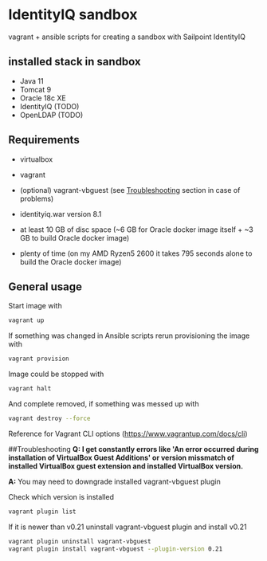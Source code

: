 # IdentityIQ sandbox
vagrant + ansible scripts for creating a sandbox with Sailpoint IdentityIQ

## installed stack in sandbox
- Java 11
- Tomcat 9
- Oracle 18c XE
- IdentityIQ (TODO)
- OpenLDAP (TODO)

## Requirements
- virtualbox
- vagrant
- (optional) vagrant-vbguest (see [Troubleshooting](#troubleshooting) section in case of problems)
- identityiq.war version 8.1
- at least 10 GB of disc space (~6 GB for Oracle docker image itself + ~3 GB to build Oracle docker image)

- plenty of time (on my AMD Ryzen5 2600 it takes 795 seconds alone to build the Oracle docker image)

## General usage
Start image with
```sh
vagrant up
```

If something was changed in Ansible scripts rerun provisioning the image with
```sh
vagrant provision
```

Image could be stopped with
```sh
vagrant halt
```

And complete removed, if something was messed up with
```sh
vagrant destroy --force
```

Reference for Vagrant CLI options (https://www.vagrantup.com/docs/cli)

##Troubleshooting
**Q: I get constantly errors like 'An error occurred during installation of VirtualBox Guest Additions' or version missmatch of installed VirtualBox guest extension and installed VirtualBox version.**

**A:** You may need to downgrade installed vagrant-vbguest plugin

Check which version is installed
```sh
vagrant plugin list
```

If it is newer than v0.21 uninstall vagrant-vbguest plugin and install v0.21
```sh
vagrant plugin uninstall vagrant-vbguest
vagrant plugin install vagrant-vbguest --plugin-version 0.21
```
